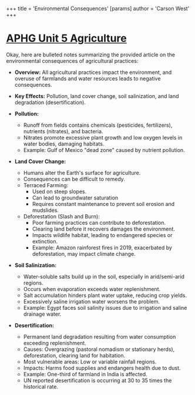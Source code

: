 +++
 title = 'Environmental Consequences'
[params]
	author = 'Carson West'
+++
# [APHG Unit 5 Agriculture](./../aphg-unit-5-agriculture/)
Okay, here are bulleted notes summarizing the provided article on the environmental consequences of agricultural practices:

*   **Overview:** All agricultural practices impact the environment, and overuse of farmlands and water resources leads to negative consequences.
*   **Key Effects:** Pollution, land cover change, soil salinization, and land degradation (desertification).

*   **Pollution:**
    *   Runoff from fields contains chemicals (pesticides, fertilizers), nutrients (nitrates), and bacteria.
    *   Nitrates promote excessive plant growth and low oxygen levels in water bodies, damaging habitats.
    *   Example: Gulf of Mexico "dead zone" caused by nutrient pollution.

*   **Land Cover Change:**
    *   Humans alter the Earth's surface for agriculture.
    *   Consequences can be difficult to remedy.
    *   Terraced Farming:
        *   Used on steep slopes.
        *   Can lead to groundwater saturation
        *   Requires constant maintenance to prevent soil erosion and mudslides.
    *   Deforestation (Slash and Burn):
        *   Poor farming practices can contribute to deforestation.
        *   Clearing land before it recovers damages the environment.
        *   Impacts wildlife habitat, leading to endangered species or extinction.
        *   Example: Amazon rainforest fires in 2019, exacerbated by deforestation, may impact climate change.

*   **Soil Salinization:**
    *   Water-soluble salts build up in the soil, especially in arid/semi-arid regions.
    *   Occurs when evaporation exceeds water replenishment.
    *   Salt accumulation hinders plant water uptake, reducing crop yields.
    *   Excessively saline irrigation water worsens the problem.
    *   Example: Egypt faces soil salinity issues due to irrigation and saline drainage water.

*   **Desertification:**
    *   Permanent land degradation resulting from water consumption exceeding replenishment.
    *   Causes: Overgrazing (pastoral nomadism or stationary herds), deforestation, clearing land for habitation.
    *   Most vulnerable areas: Low or variable rainfall regions.
    *   Impacts: Harms food supplies and endangers health due to dust.
    *   Example: One-third of farmland in India is affected.
    *   UN reported desertification is occurring at 30 to 35 times the historical rate.
